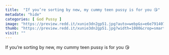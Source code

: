 ```yaml
---
title:  "If you’re sorting by new, my cummy teen pussy is for you 😘"
metadate: "hide"
categories: [ God Pussy ]
image: "https://preview.redd.it/xunie3dn2gp51.jpg?auto=webp&s=e6e7914078af46cbad6e978218e341c4b41f0207"
thumb: "https://preview.redd.it/xunie3dn2gp51.jpg?width=1080&crop=smart&auto=webp&s=5047c42de42a8784f5ffc8ea999fd59cbeaab680"
visit: ""
---
```

If you’re sorting by new, my cummy teen pussy is for you 😘
